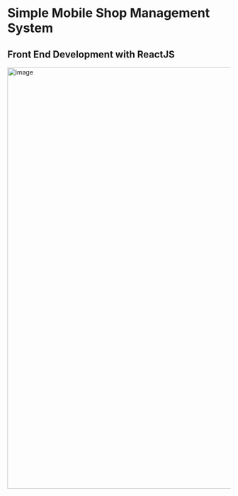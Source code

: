 # Simple Mobile Shop Management System
## Front End Development with ReactJS 
<img width="950" alt="image" src="https://user-images.githubusercontent.com/71218097/182948816-8caf7a7a-e68f-422a-8967-174b1d0f16aa.png">
